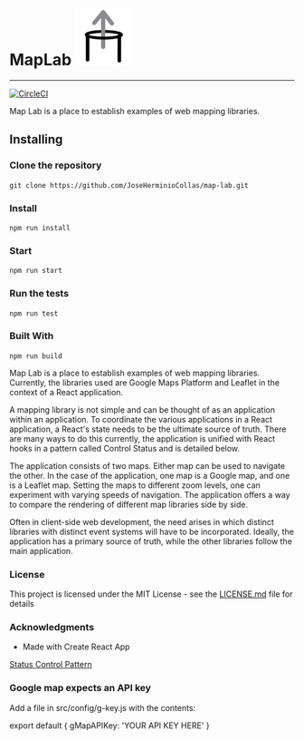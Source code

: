 # MapLab  <img src="art/map-lab-logo.svg" width="100">

***

[![CircleCI](https://circleci.com/gh/JoseHerminioCollas/map-lab.svg?style=svg)](https://circleci.com/gh/JoseHerminioCollas/map-lab)

Map Lab is a place to establish examples of web mapping libraries. 


## Installing

### Clone the repository
```
git clone https://github.com/JoseHerminioCollas/map-lab.git
```
### Install
```
npm run install
```
### Start
```
npm run start
```
### Run the tests

```
npm run test
```

### Built With

```
npm run build
```

Map Lab is a place to establish examples of web mapping libraries. Currently, the libraries used are Google Maps Platform and Leaflet in the context of a React application.

A mapping library is not simple and can be thought of as an application within an application. To coordinate the various applications in a React application, a React's state needs to be the ultimate source of truth. There are many ways to do this currently, the application is unified with React hooks in a pattern called Control Status and is detailed below.

The application consists of two maps. Either map can be used to navigate the other. In the case of the application, one map is a Google map, and one is a Leaflet map. Setting the maps to different zoom levels, one can experiment with varying speeds of navigation. The application offers a way to compare the rendering of different map libraries side by side.

Often in client-side web development, the need arises in which distinct libraries with distinct event systems will have to be incorporated. Ideally, the application has a primary source of truth, while the other libraries follow the main application.

### License

This project is licensed under the MIT License - see the [LICENSE.md](LICENSE.md) file for details

### Acknowledgments

* Made with Create React App


[Status Control Pattern](status-control.md)

### Google map expects an API key 

Add a file in src/config/g-key.js
with the contents:

export default { gMapAPIKey: 'YOUR API KEY HERE' }

